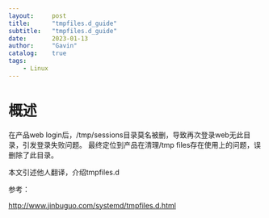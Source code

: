 ```yaml
---
layout:     post
title:      "tmpfiles.d_guide"
subtitle:   "tmpfiles.d_guide"
date:       2023-01-13
author:     "Gavin"
catalog:    true
tags:
    - Linux
---
```



# 概述

在产品web login后，/tmp/sessions目录莫名被删，导致再次登录web无此目录，引发登录失败问题。
最终定位到产品在清理/tmp files存在使用上的问题，误删除了此目录。

本文引述他人翻译，介绍tmpfiles.d

参考：

http://www.jinbuguo.com/systemd/tmpfiles.d.html
